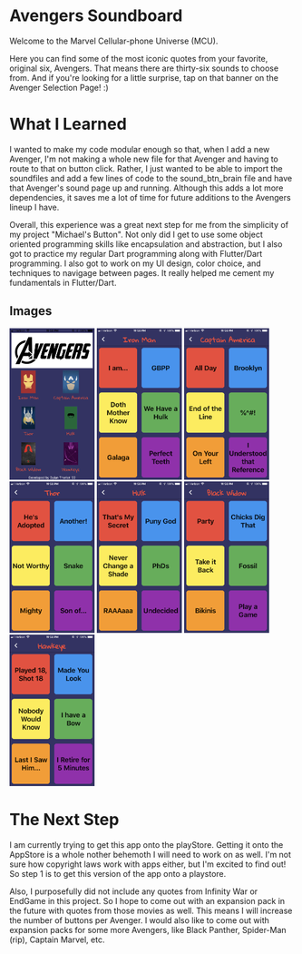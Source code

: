 # Avengers Soundboard
Welcome to the Marvel Cellular-phone Universe (MCU).

Here you can find some of the most iconic quotes from your favorite, original six, Avengers. That means there are thirty-six sounds to choose from. And if you're looking for a little surprise, tap on that banner on the Avenger Selection Page! :)

# What I Learned
I wanted to make my code modular enough so that, when I add a new Avenger, I'm not making a whole new file for that Avenger and having to route to that on button click. Rather, I just wanted to be able to import the soundfiles and add a few lines of code to the sound_btn_brain file and have that Avenger's sound page up and running. Although this adds a lot more dependencies, it saves me a lot of time for future additions to the Avengers lineup I have.

Overall, this experience was a great next step for me from the simplicity of my project "Michael's Button". Not only did I get to use some object oriented programming skills like encapsulation and abstraction, but I also got to practice my regular Dart programming along with Flutter/Dart programming. I also got to work on my UI design, color choice, and techniques to navigage between pages. It really helped me cement my fundamentals in Flutter/Dart.

## Images
<img src="readme_images/characterSelect.png" alt="Character Selection Screen" width="150"/> 
<img src="readme_images/ironman.png" alt="Character Selection Screen" width="150"/> 
<img src="readme_images/captainamerica.png" alt="Character Selection Screen" width="150"/> 
<img src="readme_images/thor.png" alt="Character Selection Screen" width="150"/> 
<img src="readme_images/hulk.png" alt="Character Selection Screen" width="150"/> 
<img src="readme_images/blackwidow.png" alt="Character Selection Screen" width="150"/> 
<img src="readme_images/hawkeye.png" alt="Character Selection Screen" width="150"/> 

# The Next Step
I am currently trying to get this app onto the playStore. Getting it onto the AppStore is a whole nother behemoth I will need to work on as well. I'm not sure how copyright laws work with apps either, but I'm excited to find out! So step 1 is to get this version of the app onto a playstore.

Also, I purposefully did not include any quotes from Infinity War or EndGame in this project. So I hope to come out with an expansion pack in the future with quotes from those movies as well. This means I will increase the number of buttons per Avenger. I would also like to come out with expansion packs for some more Avengers, like Black Panther, Spider-Man (rip), Captain Marvel, etc.